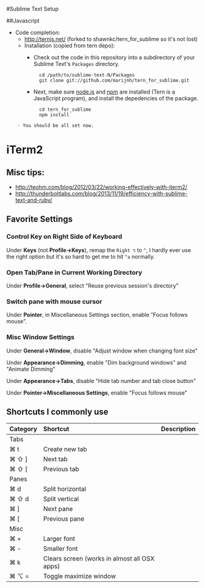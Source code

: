 #Sublime Text Setup

##Javascript

- Code completion:
	- http://ternjs.net/ (forked to shawnkc/tern_for_sublime so it's not lost)
	- Installation (copied from tern depo):
		- Check out the code in this repository into a subdirectory of your Sublime Text's `Packages` directory.
		
			    cd /path/to/sublime-text-N/Packages
			    git clone git://github.com/marijnh/tern_for_sublime.git
		
		- Next, make sure [node.js][node] and [npm][npm] are installed (Tern is a JavaScript program), and install the depedencies of the package.
		
[node]: http://nodejs.org
[npm]: https://npmjs.org/
		
			    cd tern_for_sublime
			    npm install
		
		- You should be all set now.
		
# iTerm2
## Misc tips:

- http://teohm.com/blog/2012/03/22/working-effectively-with-iterm2/
- http://thunderboltlabs.com/blog/2013/11/19/efficiency-with-sublime-text-and-ruby/

## Favorite Settings

### Control Key on Right Side of Keyboard

Under **Keys** (not **Profile->Keys**), remap the `Right ⌥` to `^`, I hardly ever use the right option but it's so hard to get me to hit `^a` normally.

### Open Tab/Pane in Current Working Directory

Under **Profile->General**, select "Reuse previous session's directory"

### Switch pane with mouse cursor

Under **Pointer**, in Miscellaneous Settings section, enable “Focus follows mouse”.

### Misc Window Settings

Under **General->Window**, disable "Adjust window when changing font size"

Under **Appearance->Dimming**, enable "Dim background windows" and "Animate Dimming"

Under **Appearance->Tabs**, disable "Hide tab number and tab close button"

Under **Pointer->Miscellaneous Settings**, enable "Focus follows mouse"

## Shortcuts I commonly use

Category | Shortcut | Description
:------- | :------- | :----------
Tabs |
|⌘ t  	| Create new tab
|⌘ ⇧ ]	| Next tab
|⌘ ⇧ [	| Previous tab
Panes |
|⌘ d  	| Split horizontal
|⌘ ⇧ d  | Split vertical
|⌘ ]	| Next pane
|⌘ [	| Previous pane
Misc |
|⌘ +	| Larger font
|⌘ -	| Smaller font
|⌘ k	| Clears screen (works in almost all OSX apps)
|⌘ ⌥ =	| Toggle maximize window





















